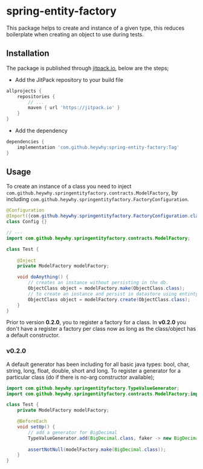 # spring-entity-factory

This package helps to create and instance of a given type, this reduces boilerplate
when creating an object to use during tests.

## Installation

The package is published through [jitpack.io](https://jitpack.io), below are the steps;

- Add the JitPack repository to your build file
```groovy
allprojects {
    repositories {
        // ...
        maven { url 'https://jitpack.io' }
    }
}
```
-  Add the dependency
```groovy
dependencies {
    implementation 'com.github.heywhy:spring-entity-factory:Tag'
}
``` 

## Usage

To create an instance of a class you need to inject `com.github.heywhy.springentityfactory.contracts.ModelFactory`,
by including `com.github.heywhy.springentityfactory.FactoryConfiguration`.

```java
@Configuration
@Import({com.github.heywhy.springentityfactory.FactoryConfiguration.class})
class Config {}

// ---
import com.github.heywhy.springentityfactory.contracts.ModelFactory;

class Test {
    
    @Inject
    private ModelFactory modelFactory;

    void doAnything() {
        // creates an instance without persisting in the db.
        ObjectClass object = modelFactory.make(ObjectClass.class);
        // to create an instance and persist in datastore using entinty manager
        ObjectClass object = modelFactory.create(ObjectClass.class);
    }    
}
```

Prior to version **0.2.0**, you to register a factory for a class.
In **v0.2.0** you don't have a register a factory per class now as long
as the class/object has a default constructor.

### v0.2.0 

A default generator has been including for all basic java types: bool, char, string,
long, float, double, short and long. To register a generator for a particular class
(do if there is no-arg constructor available);

```java
import com.github.heywhy.springentityfactory.TypeValueGenerator;
import com.github.heywhy.springentityfactory.contracts.ModelFactory;import java.math.BigDecimal;

class Test {
    private ModelFactory modelFactory;

    @BeforeEach
    void setUp() {
        // add a generator for BigDecimal
        TypeValueGenerator.add(BigDecimal.class, faker -> new BigDecimal(faker.number().randomNumber()));
        
        assertNotNull(modelFactory.make(BigDecimal.class));
    }
}
```